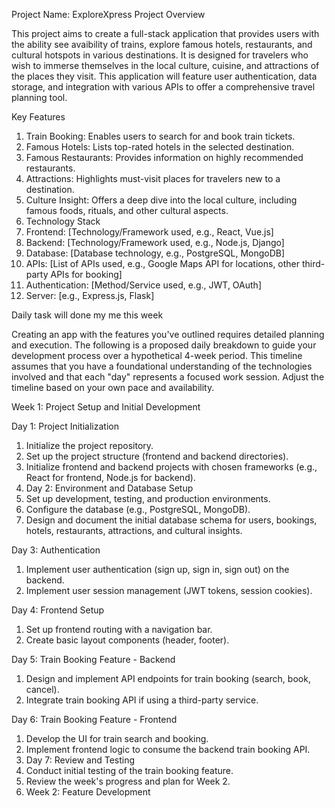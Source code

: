 Project Name: ExploreXpress
Project Overview

This project aims to create a full-stack application that provides users with the ability see avaibility of  trains, explore famous hotels, restaurants, and cultural hotspots in various destinations. It is designed for travelers who wish to immerse themselves in the local culture, cuisine, and attractions of the places they visit. This application will feature user authentication, data storage, and integration with various APIs to offer a comprehensive travel planning tool.

Key Features


1. Train Booking: Enables users to search for and book train tickets.
2. Famous Hotels: Lists top-rated hotels in the selected destination.
3. Famous Restaurants: Provides information on highly recommended restaurants.
4. Attractions: Highlights must-visit places for travelers new to a destination.
5. Culture Insight: Offers a deep dive into the local culture, including famous foods, rituals, and other cultural aspects.
6. Technology Stack
7. Frontend: [Technology/Framework used, e.g., React, Vue.js]
8. Backend: [Technology/Framework used, e.g., Node.js, Django]
9. Database: [Database technology, e.g., PostgreSQL, MongoDB]
10. APIs: [List of APIs used, e.g., Google Maps API for locations, other third-party APIs for booking]
11. Authentication: [Method/Service used, e.g., JWT, OAuth]
12. Server: [e.g., Express.js, Flask]

Daily task will done my me this week





Creating an app with the features you've outlined requires detailed planning and execution. The following is a proposed daily breakdown to guide your development process over a hypothetical 4-week period. This timeline assumes that you have a foundational understanding of the technologies involved and that each "day" represents a focused work session. Adjust the timeline based on your own pace and availability.

Week 1: Project Setup and Initial Development


Day 1: Project Initialization


1. Initialize the project repository.
2. Set up the project structure (frontend and backend directories).
3. Initialize frontend and backend projects with chosen frameworks (e.g., React for frontend, Node.js for backend).
4. Day 2: Environment and Database Setup
5. Set up development, testing, and production environments.
6. Configure the database (e.g., PostgreSQL, MongoDB).
7. Design and document the initial database schema for users, bookings, hotels, restaurants, attractions, and cultural insights.


Day 3: Authentication

1. Implement user authentication (sign up, sign in, sign out) on the backend.
2. Implement user session management (JWT tokens, session cookies).

Day 4: Frontend Setup
1. Set up frontend routing with a navigation bar.
2. Create basic layout components (header, footer).


Day 5: Train Booking Feature - Backend

1. Design and implement API endpoints for train booking (search, book, cancel).
2. Integrate train booking API if using a third-party service.

Day 6: Train Booking Feature - Frontend
1. Develop the UI for train search and booking.
2. Implement frontend logic to consume the backend train booking API.
3. Day 7: Review and Testing
4. Conduct initial testing of the train booking feature.
5. Review the week's progress and plan for Week 2.
6. Week 2: Feature Development
